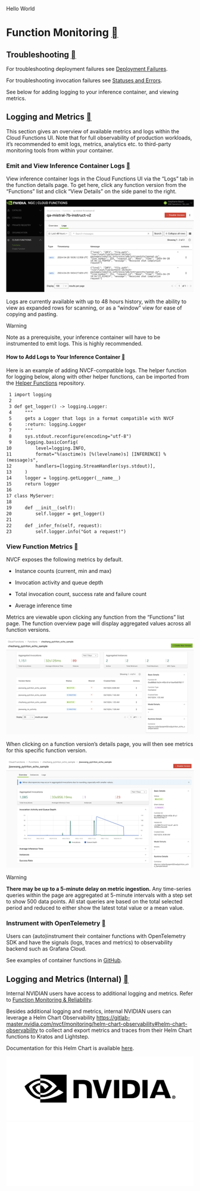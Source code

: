 Hello World

# Function Monitoring [](\#function-monitoring "Permalink to this headline")

## Troubleshooting [](\#troubleshooting "Permalink to this headline")

For troubleshooting deployment failures see [Deployment Failures](function-deployment.html#deployment-failures).

For troubleshooting invocation failures see [Statuses and Errors](api.html#invocation-errors).

See below for adding logging to your inference container, and viewing metrics.

## Logging and Metrics [](\#logging-and-metrics "Permalink to this headline")

This section gives an overview of available metrics and logs within the Cloud Functions UI. Note that for full observability of production workloads, it’s recommended to emit logs, metrics, analytics etc. to third-party monitoring tools from within your container.

### Emit and View Inference Container Logs [](\#emit-and-view-inference-container-logs "Permalink to this headline")

View inference container logs in the Cloud Functions UI via the “Logs” tab in the function details page. To get here, click any function version from the “Functions” list and click “View Details” on the side panel to the right.

![Function Details Logs Tab](../_images/function_details_logs-tab.png)

Logs are currently available with up to 48 hours history, with the ability to view as expanded rows for scanning, or as a “window” view for ease of copying and pasting.

Warning

Note as a prerequisite, your inference container will have to be instrumented to emit logs. This is highly recommended.

#### How to Add Logs to Your Inference Container [](\#how-to-add-logs-to-your-inference-container "Permalink to this headline")

Here is an example of adding NVCF-compatible logs. The helper function for logging below, along with other helper functions, can be imported from the [Helper Functions](https://github.com/NVIDIA/nv-cloud-function-helpers/blob/6996576e3e5c70a2d02e6e326c77327ed385db69/nv_cloud_function_helpers/nvcf_container/helpers.py#L85) repository.

```
 1 import logging
 2
 3 def get_logger() -> logging.Logger:
 4     """
 5     gets a Logger that logs in a format compatible with NVCF
 6     :return: logging.Logger
 7     """
 8     sys.stdout.reconfigure(encoding="utf-8")
 9     logging.basicConfig(
10         level=logging.INFO,
11         format="%(asctime)s [%(levelname)s] [INFERENCE] %(message)s",
12         handlers=[logging.StreamHandler(sys.stdout)],
13     )
14     logger = logging.getLogger(__name__)
15     return logger
16
17 class MyServer:
18
19     def __init__(self):
20         self.logger = get_logger()
21
22     def _infer_fn(self, request):
23         self.logger.info("Got a request!")
```

### View Function Metrics [](\#view-function-metrics "Permalink to this headline")

NVCF exposes the following metrics by default.

- Instance counts (current, min and max)

- Invocation activity and queue depth

- Total invocation count, success rate and failure count

- Average inference time


Metrics are viewable upon clicking any function from the “Functions” list page. The function overview page will display aggregated values across all function versions.

![Function Overview Metrics](../_images/function_overview_metrics.png)

When clicking on a function version’s details page, you will then see metrics for this specific function version.

![Function Details Metrics](../_images/function_details_metrics.png)

Warning

**There may be up to a 5-minute delay on metric ingestion.** Any time-series queries within the page are aggregated at 5-minute intervals with a step set to show 500 data points. All stat queries are based on the total selected period and reduced to either show the latest total value or a mean value.

### Instrument with OpenTelemetry [](\#instrument-with-opentelemetry "Permalink to this headline")

Users can (auto)instrument their container functions with OpenTelemetry SDK and have the signals (logs, traces and metrics) to observability backend such as Grafana Cloud.

See examples of container functions in [GitHub](https://github.com/NVIDIA/nv-cloud-function-helpers/tree/main/examples/otlp_exporter_sample).

## Logging and Metrics (Internal) [](\#logging-and-metrics-internal "Permalink to this headline")

Internal NVIDIAN users have access to additional logging and metrics. Refer to [Function Monitoring & Reliability](https://nvidia.sharepoint.com/sites/NVCloudFunctions/SitePages/Function-Monitoring-Best-Practices.aspx).

Besides additional logging and metrics, internal NVIDIAN users can leverage a Helm Chart Observability <https://gitlab-master.nvidia.com/nvcf/monitoring/helm-chart-observability#helm-chart-observability> to collect and export metrics and traces from their Helm Chart functions to Kratos and Lightstep.

Documentation for this Helm Chart is available [here](https://gitlab-master.nvidia.com/nvcf/monitoring/helm-chart-observability#how-to-use).

![](../_static/NVIDIA-LogoBlack.svg)![](../_static/NVIDIA-LogoWhite.svg)
